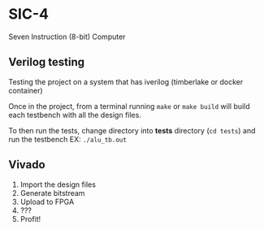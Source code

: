 # SIC-4

Seven Instruction (8-bit) Computer

## Verilog testing

Testing the project on a system that has iverilog (timberlake or docker container)

Once in the project, from a terminal running `make` or `make build` will build each testbench with all the design files.

To then run the tests, change directory into **tests** directory (`cd tests`) and run the testbench EX: `./alu_tb.out`

## Vivado

1. Import the design files
2. Generate bitstream
3. Upload to FPGA
4. ???
5. Profit!
